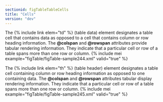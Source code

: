 ```yaml
---
sectionid: figTableTableCells
title: "Cells"
version: "dev"
---
```


The {% include link elem="td" %} (table data) element designates a table cell that contains data as opposed to a cell that contains column or row heading information. The **@colspan** and **@rowspan** attributes provide tabular rendering information. They indicate that a particular cell or row of a table spans more than one row or column.
{% include mei example="figTable/figTable-sample244.xml" valid="true" %}
    
The {% include link elem="th" %} (table header) element designates a table cell containing column or row heading information as opposed to one containing data. The **@colspan** and **@rowspan** attributes tabular display rendering information. They indicate that a particular cell or row of a table spans more than one row or column.
{% include mei example="figTable/figTable-sample245.xml" valid="true" %}
    